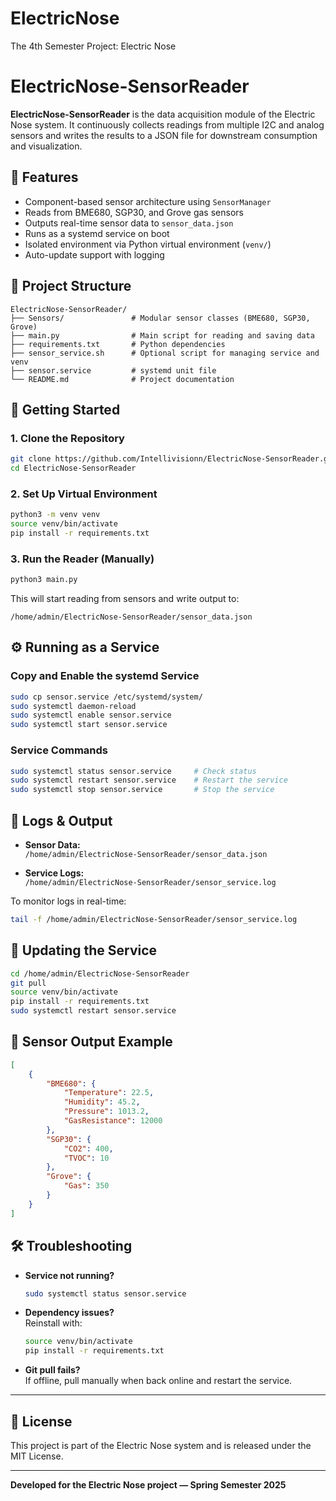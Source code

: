 # ElectricNose
The 4th Semester Project: Electric Nose

# ElectricNose-SensorReader

**ElectricNose-SensorReader** is the data acquisition module of the Electric Nose system. It continuously collects readings from multiple I2C and analog sensors and writes the results to a JSON file for downstream consumption and visualization.

## 🔧 Features

- Component-based sensor architecture using `SensorManager`
- Reads from BME680, SGP30, and Grove gas sensors
- Outputs real-time sensor data to `sensor_data.json`
- Runs as a systemd service on boot
- Isolated environment via Python virtual environment (`venv/`)
- Auto-update support with logging

## 📁 Project Structure

```
ElectricNose-SensorReader/
├── Sensors/               # Modular sensor classes (BME680, SGP30, Grove)
├── main.py                # Main script for reading and saving data
├── requirements.txt       # Python dependencies
├── sensor_service.sh      # Optional script for managing service and venv
├── sensor.service         # systemd unit file
└── README.md              # Project documentation
```

## 🚀 Getting Started

### 1. Clone the Repository

```bash
git clone https://github.com/Intellivisionn/ElectricNose-SensorReader.git
cd ElectricNose-SensorReader
```

### 2. Set Up Virtual Environment

```bash
python3 -m venv venv
source venv/bin/activate
pip install -r requirements.txt
```

### 3. Run the Reader (Manually)

```bash
python3 main.py
```

This will start reading from sensors and write output to:

```
/home/admin/ElectricNose-SensorReader/sensor_data.json
```

## ⚙️ Running as a Service

### Copy and Enable the systemd Service

```bash
sudo cp sensor.service /etc/systemd/system/
sudo systemctl daemon-reload
sudo systemctl enable sensor.service
sudo systemctl start sensor.service
```

### Service Commands

```bash
sudo systemctl status sensor.service     # Check status
sudo systemctl restart sensor.service    # Restart the service
sudo systemctl stop sensor.service       # Stop the service
```

## 🧪 Logs & Output

- **Sensor Data:**  
  `/home/admin/ElectricNose-SensorReader/sensor_data.json`

- **Service Logs:**  
  `/home/admin/ElectricNose-SensorReader/sensor_service.log`

To monitor logs in real-time:

```bash
tail -f /home/admin/ElectricNose-SensorReader/sensor_service.log
```

## 🔁 Updating the Service

```bash
cd /home/admin/ElectricNose-SensorReader
git pull
source venv/bin/activate
pip install -r requirements.txt
sudo systemctl restart sensor.service
```

## 🧠 Sensor Output Example

```json
[
    {
        "BME680": {
            "Temperature": 22.5,
            "Humidity": 45.2,
            "Pressure": 1013.2,
            "GasResistance": 12000
        },
        "SGP30": {
            "CO2": 400,
            "TVOC": 10
        },
        "Grove": {
            "Gas": 350
        }
    }
]
```

## 🛠️ Troubleshooting

- **Service not running?**  
  ```bash
  sudo systemctl status sensor.service
  ```

- **Dependency issues?**  
  Reinstall with:
  ```bash
  source venv/bin/activate
  pip install -r requirements.txt
  ```

- **Git pull fails?**  
  If offline, pull manually when back online and restart the service.

---

## 📜 License

This project is part of the Electric Nose system and is released under the MIT License.

---

**Developed for the Electric Nose project — Spring Semester 2025**
